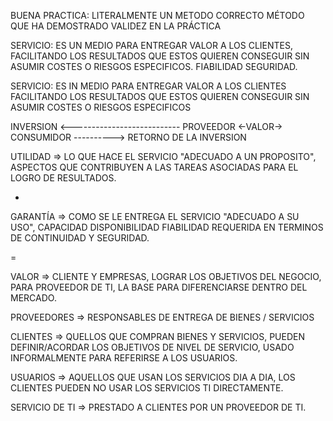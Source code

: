 
BUENA PRACTICA: LITERALMENTE UN METODO CORRECTO 
MÉTODO QUE HA DEMOSTRADO VALIDEZ EN LA PRÁCTICA

SERVICIO: ES UN MEDIO PARA ENTREGAR VALOR A LOS CLIENTES, FACILITANDO LOS RESULTADOS QUE ESTOS QUIEREN CONSEGUIR SIN ASUMIR COSTES O RIESGOS ESPECIFICOS. FIABILIDAD SEGURIDAD.

SERVICIO: ES IN MEDIO PARA ENTREGAR VALOR A LOS CLIENTES FACILITANDO LOS RESULTADOS QUE ESTOS QUIEREN CONSEGUIR SIN ASUMIR COSTES O RIESGOS ESPECIFICOS

INVERSION <---------------------------
PROVEEDOR <-VALOR-> CONSUMIDOR
----------> RETORNO DE LA INVERSION

UTILIDAD => LO QUE HACE EL SERVICIO "ADECUADO A UN PROPOSITO", ASPECTOS QUE CONTRIBUYEN A LAS TAREAS ASOCIADAS PARA EL LOGRO DE RESULTADOS.

+

GARANTÍA => COMO SE LE ENTREGA EL SERVICIO "ADECUADO A SU USO", CAPACIDAD DISPONIBILIDAD FIABILIDAD REQUERIDA EN TERMINOS DE CONTINUIDAD Y SEGURIDAD.

=

VALOR => CLIENTE Y EMPRESAS, LOGRAR LOS OBJETIVOS DEL NEGOCIO, PARA PROVEEDOR DE TI, LA BASE PARA DIFERENCIARSE DENTRO DEL MERCADO.





PROVEEDORES => RESPONSABLES DE ENTREGA DE BIENES / SERVICIOS

CLIENTES => QUELLOS QUE COMPRAN BIENES Y SERVICIOS, PUEDEN DEFINIR/ACORDAR LOS OBJETIVOS DE NIVEL DE SERVICIO, USADO INFORMALMENTE PARA REFERIRSE A LOS USUARIOS.

USUARIOS => AQUELLOS QUE USAN LOS SERVICIOS DIA A DIA, LOS CLIENTES PUEDEN NO USAR LOS SERVICIOS TI DIRECTAMENTE.

SERVICIO DE TI => PRESTADO A CLIENTES POR UN PROVEEDOR DE TI.

